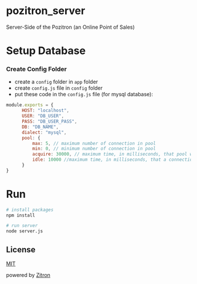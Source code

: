 # pozitron_server
Server-Side of the Pozitron (an Online Point of Sales)


# Setup Database
### Create Config Folder
- create a <code>config</code> folder in <code>app</code> folder
- create <code>config.js</code> file in <code>config</code> folder
- put these code in the <code>config.js</code> file (for mysql database): 
```javascript
module.exports = {
      HOST: "localhost",
      USER: "DB_USER",
      PASS: "DB_USER_PASS",
      DB: "DB_NAME",
      dialect: "mysql",
      pool: {
          max: 5, // maximum number of connection in pool
          min: 0, // minimum number of connection in pool
          acquire: 30000, // maximum time, in milliseconds, that pool will try to get connection before throwing error
          idle: 10000 //maximum time, in milliseconds, that a connection can be idle before being released
      }
}
```

# Run
```bash
# install packages
npm install

# run server
node server.js
```
## License
[MIT](https://choosealicense.com/licenses/mit/)

powered by [Zitron](https://zitronet.ir)